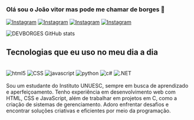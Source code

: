 
### Olá sou o João vitor mas pode me chamar de borges 👏

[![Instagram](https://img.shields.io/badge/Instagram-E4405F?style=for-the-badge&logo=instagram&logoColor=white)](https://www.instagram.com/itsjvborges/)
[![Instagram](https://img.shields.io/badge/Twitter-1DA1F2?style=for-the-badge&logo=twitter&logoColor=white)](https://x.com/JoVitr2)
[![Instagram](https://img.shields.io/badge/LinkedIn-0077B5?style=for-the-badge&logo=linkedin&logoColor=white)](https://www.linkedin.com/in/joao-vitor-53875a1a1/)
[![Instagram](https://img.shields.io/badge/Twitch-9146FF?style=for-the-badge&logo=twitch&logoColor=white)](https://www.twitch.tv/borges9x)

![DEVBORGES GitHub stats](https://github-readme-stats.vercel.app/api?username=DEVBORGES1&show_icons=true&theme=radical)

## Tecnologias que eu uso no meu dia a dia

<div style="display:inline_block"><br/>
  
<img align="center" alt="html5" src="https://img.shields.io/badge/HTML-239120?style=for-the-badge&logo=html5&logoColor=white" />
<img align="center" alt="CSS" src="https://img.shields.io/badge/CSS-239120?&style=for-the-badge&logo=css3&logoColor=white" />
<img align="center" alt="javascript" src="https://img.shields.io/badge/JavaScript-F7DF1E?style=for-the-badge&logo=javascript&logoColor=black" />
<img align="center" alt="python" src="https://img.shields.io/badge/Python-3776AB?style=for-the-badge&logo=python&logoColor=white" />
<img align="center" alt="c#" src="https://img.shields.io/badge/C%23-239120?style=for-the-badge&logo=c-sharp&logoColor=white" />
<img align="center" alt=".NET" src="https://img.shields.io/badge/.NET-5C2D91?style=for-the-badge&logo=.net&logoColor=white" />

</div><br/>
Sou um estudante do Instituto UNUESC, sempre em busca de aprendizado e aperfeiçoamento. Tenho experiência em desenvolvimento web com HTML, CSS e JavaScript, além de trabalhar em projetos em C, como a criação de sistemas de gerenciamento. Adoro enfrentar desafios e encontrar soluções criativas e eficientes por meio da programação.
